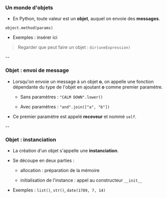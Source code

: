 ### Un monde d'objets

- En Python, toute valeur est un **objet**, auquel on envoie des
  **messages**.

`object.method(params)`

- Exemples : insérer ici

> Regarder que peut faire un objet : `dir(uneExpression)`

--

### Objet : envoi de message

- Lorsqu'on envoie un message à un objet **o**, on appelle une fonction
  dépendante du type de l'objet en ajoutant **o** comme premier paramètre.

    - Sans paramètres : `"CALM DOWN".lower()`

    - Avec paramètres : `"and".join(["a", "b"])`


- Ce premier paramètre est appelé **receveur** et nommé `self`.

--

### Objet : instanciation

- La création d'un objet s'appelle une **instanciation**.

- Se découpe en deux parties :

  - allocation : préparation de la mémoire

  - initialisation de l'instance :
      appel au constructeur `__init__`

- Exemples : `list()`, `str()`, `date(1789, 7, 14)`
